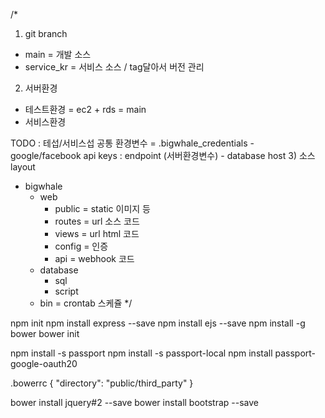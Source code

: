/*
1) git branch
  - main = 개발 소스
  - service_kr = 서비스 소스 / tag달아서 버전 관리


2) 서버환경
  - 테스트환경 = ec2 + rds = main
  - 서비스환경

  TODO
    : 테섭/서비스섭 공통 환경변수 = .bigwhale_credentials
      - google/facebook api keys
    : endpoint (서버환경변수)
      - database host
3) 소스 layout
  + bigwhale
    + web
      - public  = static 이미지 등
      - routes = url 소스 코드
      - views = url html 코드
      - config = 인증
      - api = webhook 코드
    + database
      - sql
      - script
    + bin = crontab 스케쥴
*/

npm init
npm install express --save
npm install ejs --save
npm install -g bower
bower init

npm install -s passport
npm install -s passport-local
npm install passport-google-oauth20

.bowerrc
{
  "directory": "public/third_party"
}

bower install jquery#2 --save
bower install bootstrap --save
